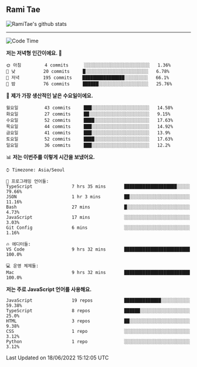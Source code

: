 ## Rami Tae

![RamiTae's github stats](https://github-readme-stats.vercel.app/api?username=RamiTae&show_icons=true&theme=tokyonight)

---
<!--START_SECTION:waka-->
![Code Time](http://img.shields.io/badge/Code%20Time-200%20hrs%2059%20mins-blue)

**저는 저녁형 인간이에요. 🦉** 

```text
🌞 아침         4 commits      ░░░░░░░░░░░░░░░░░░░░░░░░░   1.36% 
🌆 낮　         20 commits     █░░░░░░░░░░░░░░░░░░░░░░░░   6.78% 
🌃 저녁         195 commits    ████████████████░░░░░░░░░   66.1% 
🌙 밤　         76 commits     ██████░░░░░░░░░░░░░░░░░░░   25.76%

```
📅 **제가 가장 생산적인 날은 수요일이에요.** 

```text
월요일          43 commits     ███░░░░░░░░░░░░░░░░░░░░░░   14.58% 
화요일          27 commits     ██░░░░░░░░░░░░░░░░░░░░░░░   9.15% 
수요일          52 commits     ████░░░░░░░░░░░░░░░░░░░░░   17.63% 
목요일          44 commits     ███░░░░░░░░░░░░░░░░░░░░░░   14.92% 
금요일          41 commits     ███░░░░░░░░░░░░░░░░░░░░░░   13.9% 
토요일          52 commits     ████░░░░░░░░░░░░░░░░░░░░░   17.63% 
일요일          36 commits     ███░░░░░░░░░░░░░░░░░░░░░░   12.2%

```


📊 **저는 이번주를 이렇게 시간을 보냈어요.** 

```text
⌚︎ Timezone: Asia/Seoul

💬 프로그래밍 언어들: 
TypeScript               7 hrs 35 mins       ████████████████████░░░░░   79.66% 
JSON                     1 hr 3 mins         ██░░░░░░░░░░░░░░░░░░░░░░░   11.16% 
Bash                     27 mins             █░░░░░░░░░░░░░░░░░░░░░░░░   4.73% 
JavaScript               17 mins             ░░░░░░░░░░░░░░░░░░░░░░░░░   3.03% 
Git Config               6 mins              ░░░░░░░░░░░░░░░░░░░░░░░░░   1.16%

🔥 에디터들: 
VS Code                  9 hrs 32 mins       █████████████████████████   100.0%

💻 운영 체제들: 
Mac                      9 hrs 32 mins       █████████████████████████   100.0%

```

**저는 주로 JavaScript 언어를 사용해요.** 

```text
JavaScript               19 repos            ██████████████░░░░░░░░░░░   59.38% 
TypeScript               8 repos             ██████░░░░░░░░░░░░░░░░░░░   25.0% 
HTML                     3 repos             ██░░░░░░░░░░░░░░░░░░░░░░░   9.38% 
CSS                      1 repo              ░░░░░░░░░░░░░░░░░░░░░░░░░   3.12% 
Python                   1 repo              ░░░░░░░░░░░░░░░░░░░░░░░░░   3.12%

```



 Last Updated on 18/06/2022 15:12:05 UTC
<!--END_SECTION:waka-->
